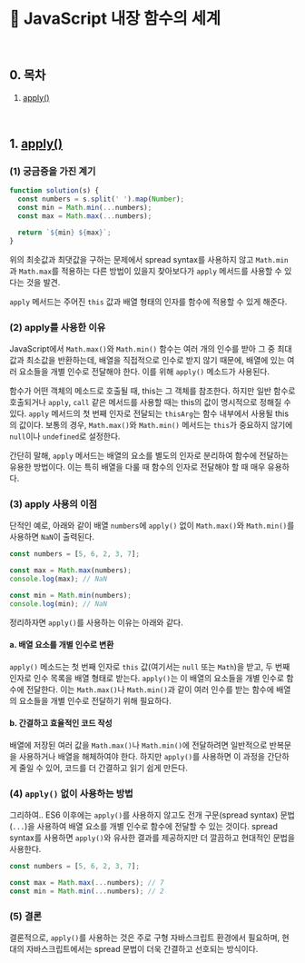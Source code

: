# 📒 JavaScript 내장 함수의 세계

<br/>

## 0. 목차

1. [apply()](#1-apply)

<br/>

## 1. [apply()](https://developer.mozilla.org/ko/docs/Web/JavaScript/Reference/Global_Objects/Function/apply)

### (1) 궁금증을 가진 계기

```javascript
function solution(s) {
  const numbers = s.split(' ').map(Number);
  const min = Math.min(...numbers);
  const max = Math.max(...numbers);

  return `${min} ${max}`;
}
```

위의 최솟값과 최댓값을 구하는 문제에서 spread syntax를 사용하지 않고 `Math.min`과 `Math.max`를 적용하는 다른 방법이 있을지 찾아보다가 `apply` 메서드를 사용할 수 있다는 것을 발견.

`apply` 메서드는 주어진 `this` 값과 배열 형태의 인자를 함수에 적용할 수 있게 해준다.

### (2) apply를 사용한 이유

JavaScript에서 `Math.max()`와 `Math.min()` 함수는 여러 개의 인수를 받아 그 중 최대값과 최소값을 반환하는데, 배열을 직접적으로 인수로 받지 않기 때문에, 배열에 있는 여러 요소들을 개별 인수로 전달해야 한다. 이를 위해 `apply()` 메소드가 사용된다.

함수가 어떤 객체의 메소드로 호출될 때, this는 그 객체를 참조한다. 하지만 일반 함수로 호출되거나 `apply`, `call` 같은 메서드를 사용할 때는 this의 값이 명시적으로 정해질 수 있다. `apply` 메서드의 첫 번째 인자로 전달되는 `thisArg`는 함수 내부에서 사용될 this의 값이다. 보통의 경우, `Math.max()`와 `Math.min()` 메서드는 `this`가 중요하지 않기에 `null`이나 `undefined`로 설정한다.

간단히 말해, `apply` 메서드는 배열의 요소를 별도의 인자로 분리하여 함수에 전달하는 유용한 방법이다. 이는 특히 배열을 다룰 때 함수의 인자로 전달해야 할 때 매우 유용하다.

### (3) apply 사용의 이점

단적인 예로, 아래와 같이 배열 `numbers`에 `apply()` 없이 `Math.max()`와 `Math.min()`를 사용하면 `NaN`이 출력된다.

```javascript
const numbers = [5, 6, 2, 3, 7];

const max = Math.max(numbers);
console.log(max); // NaN

const min = Math.min(numbers);
console.log(min); // NaN

```

정리하자면 `apply()`를 사용하는 이유는 아래와 같다.

#### a. 배열 요소를 개별 인수로 변환

`apply()` 메소드는 첫 번째 인자로 `this` 값(여기서는 `null` 또는 `Math`)을 받고, 두 번째 인자로 인수 목록을 배열 형태로 받는다. `apply()`는 이 배열의 요소들을 개별 인수로 함수에 전달한다. 이는 `Math.max()`나 `Math.min()`과 같이 여러 인수를 받는 함수에 배열의 요소들을 개별 인수로 전달하기 위해 필요하다.

#### b. 간결하고 효율적인 코드 작성

배열에 저장된 여러 값을 `Math.max()`나 `Math.min()`에 전달하려면 일반적으로 반복문을 사용하거나 배열을 해체하여야 한다. 하지만 `apply()`를 사용하면 이 과정을 간단하게 줄일 수 있어, 코드를 더 간결하고 읽기 쉽게 만든다.

### (4) `apply()` 없이 사용하는 방법

그리하여.. ES6 이후에는 `apply()`를 사용하지 않고도 전개 구문(spread syntax) 문법(`...`)을 사용하여 배열 요소를 개별 인수로 함수에 전달할 수 있는 것이다. spread syntax를 사용하면 `apply()`와 유사한 결과를 제공하지만 더 깔끔하고 현대적인 문법을 사용한다.

```javascript
const numbers = [5, 6, 2, 3, 7];

const max = Math.max(...numbers); // 7
const min = Math.min(...numbers); // 2
```

### (5) 결론

결론적으로, `apply()`를 사용하는 것은 주로 구형 자바스크립트 환경에서 필요하며, 현대의 자바스크립트에서는 spread 문법이 더욱 간결하고 선호되는 방식이다.

<br/>
